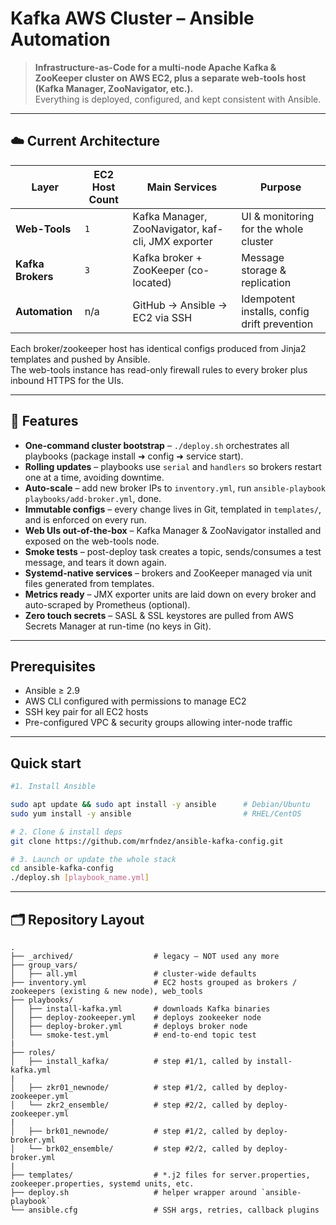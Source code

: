 # Kafka AWS Cluster – Ansible Automation

> **Infrastructure-as-Code for a multi-node Apache Kafka & ZooKeeper cluster on AWS EC2, plus a separate web-tools host (Kafka Manager, ZooNavigator, etc.).**  
> Everything is deployed, configured, and kept consistent with Ansible.

---

## ☁️ Current Architecture

| Layer | EC2 Host Count | Main Services | Purpose |
|-------|---------------|--------------|---------|
| **Web-Tools** | `1` | Kafka Manager, ZooNavigator, kaf-cli, JMX exporter | UI & monitoring for the whole cluster |
| **Kafka Brokers** | `3` | Kafka broker + ZooKeeper (co-located) | Message storage & replication |
| **Automation** | n/a | GitHub → Ansible → EC2 via SSH | Idempotent installs, config drift prevention |

Each broker/zookeeper host has identical configs produced from Jinja2 templates and pushed by Ansible.  
The web-tools instance has read-only firewall rules to every broker plus inbound HTTPS for the UIs.

---

## 🔑 Features

* **One-command cluster bootstrap** – `./deploy.sh` orchestrates all playbooks (package install ➜ config ➜ service start).  
* **Rolling updates** – playbooks use `serial` and `handlers` so brokers restart one at a time, avoiding downtime.  
* **Auto-scale** – add new broker IPs to `inventory.yml`, run `ansible-playbook playbooks/add-broker.yml`, done.  
* **Immutable configs** – every change lives in Git, templated in `templates/`, and is enforced on every run.  
* **Web UIs out-of-the-box** – Kafka Manager & ZooNavigator installed and exposed on the web-tools node.  
* **Smoke tests** – post-deploy task creates a topic, sends/consumes a test message, and tears it down again.  
* **Systemd-native services** – brokers and ZooKeeper managed via unit files generated from templates.  
* **Metrics ready** – JMX exporter units are laid down on every broker and auto-scraped by Prometheus (optional).  
* **Zero touch secrets** – SASL & SSL keystores are pulled from AWS Secrets Manager at run-time (no keys in Git).

---

## Prerequisites

- Ansible ≥ 2.9  
- AWS CLI configured with permissions to manage EC2  
- SSH key pair for all EC2 hosts  
- Pre-configured VPC & security groups allowing inter-node traffic

---

## Quick start

```bash
#1. Install Ansible

sudo apt update && sudo apt install -y ansible      # Debian/Ubuntu
sudo yum install -y ansible                         # RHEL/CentOS

# 2. Clone & install deps
git clone https://github.com/mrfndez/ansible-kafka-config.git

# 3. Launch or update the whole stack
cd ansible-kafka-config
./deploy.sh [playbook_name.yml]
```

---

## 🗂️ Repository Layout

```text
.
├── _archived/                  # legacy – NOT used any more
├── group_vars/
│   ├── all.yml                 # cluster-wide defaults
├── inventory.yml               # EC2 hosts grouped as brokers / zookeepers (existing & new node), web_tools
├── playbooks/
│   ├── install-kafka.yml       # downloads Kafka binaries
│   ├── deploy-zookeeper.yml    # deploys zookeeker node
│   ├── deploy-broker.yml       # deploys broker node
│   └── smoke-test.yml          # end-to-end topic test
|
├── roles/
│   ├── install_kafka/          # step #1/1, called by install-kafka.yml
|
│   ├── zkr01_newnode/          # step #1/2, called by deploy-zookeeper.yml
│   └── zkr2_ensemble/          # step #2/2, called by deploy-zookeeper.yml
|
│   ├── brk01_newnode/          # step #1/2, called by deploy-broker.yml
│   └── brk02_ensemble/         # step #2/2, called by deploy-broker.yml
|
├── templates/                  # *.j2 files for server.properties, zookeeper.properties, systemd units, etc.
├── deploy.sh                   # helper wrapper around `ansible-playbook`
└── ansible.cfg                 # SSH args, retries, callback plugins
